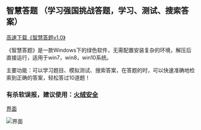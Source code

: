 ## 智慧答题 （学习强国挑战答题，学习、测试、搜索答案）

[高速下载《智慧答题v1.0》](https://cdn.jsdelivr.net/gh/aiyotu/zhihuidati@master/%E6%99%BA%E6%85%A7%E7%AD%94%E9%A2%98v1.0.7z)

 《智慧答题》是一款Windows下的绿色软件，无需配置安装复杂的环境，解压后直接运行，适用于win7，win8，win10系统。

 主要功能：可以学习题目、模拟测试、搜索答案，在答题的时，可以快速准确地检索到正确的答案，轻松答过10道题！
 
### 有杀软误报，建议使用：[火绒安全](https://www.huorong.cn/person5.html)

[界面](https://s1.ax1x.com/2020/04/29/J7cnPg.jpg)

![界面](https://s1.ax1x.com/2020/04/29/J7cnPg.jpg)